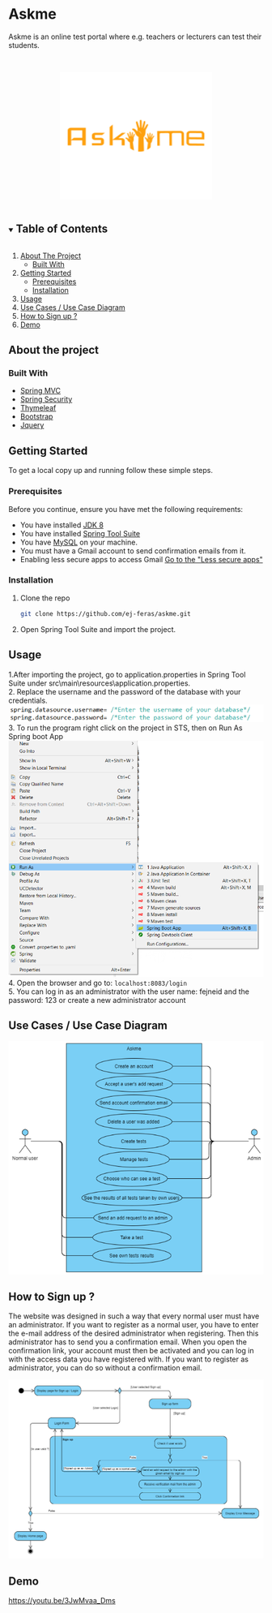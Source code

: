 # Askme
Askme is an online test portal where e.g. teachers or lecturers can test their students.

<!-- PROJECT LOGO -->
<br />
<p align="center">
  <a href="https://github.com/ej-feras/askme">
    <img src="images/askme-logo-orange.png" alt="Logo" width="300" height="250">
  </a>
</p>

<!-- TABLE OF CONTENTS -->
<details open="open">
  <summary><h2 style="display: inline-block">Table of Contents</h2></summary>
  <ol>
    <li>
      <a href="#about-the-project">About The Project</a>
      <ul>
        <li><a href="#built-with">Built With</a></li>
      </ul>
    </li>
    <li>
      <a href="#getting-started">Getting Started</a>
      <ul>
        <li><a href="#prerequisites">Prerequisites</a></li>
        <li><a href="#installation">Installation</a></li>
      </ul>
    </li>
    <li><a href="#usage">Usage</a></li>
      <li><a href="#diagram1">Use Cases / Use Case Diagram</a></li>
    <li><a href="#how-to-sign-up">How to Sign up ?</a></li>
    <li><a href="#demo">Demo</a></li>
  </ol>
</details>

## About the project
### Built With

* [Spring MVC](https://docs.spring.io/spring-framework/docs/3.2.x/spring-framework-reference/html/mvc.html)
* [Spring Security](https://docs.spring.io/spring-security/site/docs/4.1.3.RELEASE/reference/htmlsingle/)
* [Thymeleaf](https://www.thymeleaf.org/documentation.html)
* [Bootstrap](https://getbootstrap.com/docs/4.0/getting-started/download/)
* [Jquery](https://jquery.com/)

<!-- GETTING STARTED -->
## Getting Started

To get a local copy up and running follow these simple steps.

### Prerequisites

Before you continue, ensure you have met the following requirements:
* You have installed [JDK 8](https://www.oracle.com/java/technologies/javase/javase-jdk8-downloads.html)
* You have installed [Spring Tool Suite](https://spring.io/tools)
* You have [MySQL](https://dev.mysql.com/doc/mysql-installation-excerpt/5.7/en/windows-installation.html) on your machine.
* You must have a Gmail account to send confirmation emails from it.
* Enabling less secure apps to access Gmail [Go to the "Less secure apps"](https://www.google.com/settings/security/lesssecureapps)

### Installation
1. Clone the repo
   ```sh
   git clone https://github.com/ej-feras/askme.git
   ```
2. Open Spring Tool Suite and import the project.

<!-- USAGE EXAMPLES -->
## Usage
1.After importing the project, go to application.properties in Spring Tool Suite under src\main\resources\application.properties.<br/>
2. Replace the username and the password of the database with your credentials. <img src="images/Username_passsword for database.PNG" raw=true alt="database-credentials"/><br/>
3. To run the program right click on the project in STS, then on Run As Spring boot App <img src="images/Run program.png" raw=true alt="run" style="margin-right: 10px;"/><br/>
4. Open the browser and go to:    ```localhost:8083/login```<br/>
5. You can log in as an administrator with the user name: fejneid and the password: 123 or create a new administrator account


## Use Cases / Use Case Diagram <a name="diagram1"/>

<img src="images/Use case diagram (Askme).png" raw=true /><br/>

## How to Sign up ?   <a name="how-to-sign-up"/>
The website was designed in such a way that every normal user must have an administrator. If you want to register as a normal user, you have to enter the e-mail address of the desired administrator when registering. Then this administrator has to send you a confirmation email. When you open the confirmation link, your account must then be activated and you can log in with the access data you have registered with. If you want to register as administrator, you can do so without a confirmation email.

<img src="images/Signup_Login Activity Diagram (Askme).png" raw=true /><br/>

## Demo   <a name="demo"/>
https://youtu.be/3JwMvaa_Dms





